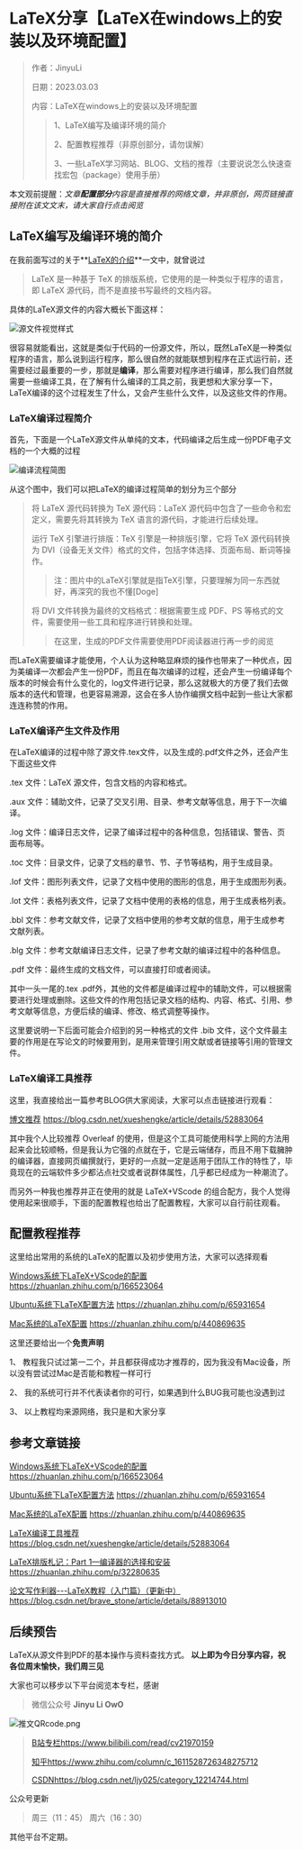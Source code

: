   [//]: // (作者：JinyuLi)
  [//]: // (日期：2023.03.03)
  [//]: // (内容：[LaTeX]004LaTeX在windows上的安装以及环境配置)

# LaTeX分享【LaTeX在windows上的安装以及环境配置】

>作者：JinyuLi
>
>日期：2023.03.03
>
>内容：LaTeX在windows上的安装以及环境配置
>>1、LaTeX编写及编译环境的简介
>>
>>2、配置教程推荐（非原创部分，请勿误解）
>>
>>3、一些LaTeX学习网站、BLOG、文档的推荐（主要说说怎么快速查找宏包（package）使用手册）

本文观前提醒：*文章**配置部分**内容是直接推荐的网络文章，并非原创，网页链接直接附在该文文末，请大家自行点击阅览*

## LaTeX编写及编译环境的简介

在我前面写过的关于**[LaTeX的介绍](https://zhuanlan.zhihu.com/p/609342567)**一文中，就曾说过

>LaTeX 是一种基于 TeX 的排版系统，它使用的是一种类似于程序的语言，即 LaTeX 源代码，而不是直接书写最终的文档内容。

具体的LaTeX源文件的内容大概长下面这样：

![源文件视觉样式](http://tva1.sinaimg.cn/large/008jd0Lugy1hbn5us3kz8j316z0ovqfx.jpg)

很容易就能看出，这就是类似于代码的一份源文件，所以，既然LaTeX是一种类似程序的语言，那么说到运行程序，那么很自然的就能联想到程序在正式运行前，还需要经过最重要的一步，那就是**编译**，那么需要对程序进行编译，那么我们自然就需要一些编译工具，在了解有什么编译的工具之前，我更想和大家分享一下，LaTeX编译的这个过程发生了什么，又会产生些什么文件，以及这些文件的作用。

### LaTeX编译过程简介

首先，下面是一个LaTeX源文件从单纯的文本，代码编译之后生成一份PDF电子文档的一个大概的过程

![编译流程简图](http://tva1.sinaimg.cn/large/008jd0Lugy1hbn5us2rg4j30nj0adtbz.jpg)

从这个图中，我们可以把LaTeX的编译过程简单的划分为三个部分

>将 LaTeX 源代码转换为 TeX 源代码：LaTeX 源代码中包含了一些命令和宏定义，需要先将其转换为 TeX 语言的源代码，才能进行后续处理。
>
>运行 TeX 引擎进行排版：TeX 引擎是一种排版引擎，它将 TeX 源代码转换为 DVI（设备无关文件）格式的文件，包括字体选择、页面布局、断词等操作。
>>注：图片中的LaTeX引擎就是指TeX引擎，只要理解为同一东西就好，再深究的我也不懂[Doge]
>
>将 DVI 文件转换为最终的文档格式：根据需要生成 PDF、PS 等格式的文件，需要使用一些工具和程序进行转换和处理。
>>在这里，生成的PDF文件需要使用PDF阅读器进行再一步的阅览

而LaTeX需要编译才能使用，个人认为这种略显麻烦的操作也带来了一种优点，因为美编译一次都会产生一份PDF，而且在每次编译的过程，还会产生一份编译每个版本的时候会有什么变化的，log文件进行记录，那么这就极大的方便了我们去做版本的迭代和管理，也更容易溯源，这会在多人协作编撰文档中起到一些让大家都连连称赞的作用。

### LaTeX编译产生文件及作用

在LaTeX编译的过程中除了源文件.tex文件，以及生成的.pdf文件之外，还会产生下面这些文件

.tex 文件：LaTeX 源文件，包含文档的内容和格式。

.aux 文件：辅助文件，记录了交叉引用、目录、参考文献等信息，用于下一次编译。

.log 文件：编译日志文件，记录了编译过程中的各种信息，包括错误、警告、页面布局等。

.toc 文件：目录文件，记录了文档的章节、节、子节等结构，用于生成目录。

.lof 文件：图形列表文件，记录了文档中使用的图形的信息，用于生成图形列表。

.lot 文件：表格列表文件，记录了文档中使用的表格的信息，用于生成表格列表。

.bbl 文件：参考文献文件，记录了文档中使用的参考文献的信息，用于生成参考文献列表。

.blg 文件：参考文献编译日志文件，记录了参考文献的编译过程中的各种信息。

.pdf 文件：最终生成的文档文件，可以直接打印或者阅读。

其中一头一尾的.tex .pdf外，其他的文件都是编译过程中的辅助文件，可以根据需要进行处理或删除。这些文件的作用包括记录文档的结构、内容、格式、引用、参考文献等信息，方便后续的编译、修改、格式调整等操作。

这里要说明一下后面可能会介绍到的另一种格式的文件 .bib 文件，这个文件最主要的作用是在写论文的时候要用到，是用来管理引用文献或者链接等引用的管理文件。

### LaTeX编译工具推荐

这里，我直接给出一篇参考BLOG供大家阅读，大家可以点击链接进行观看：

[博文推荐](https://blog.csdn.net/xueshengke/article/details/52883064) <https://blog.csdn.net/xueshengke/article/details/52883064>

其中我个人比较推荐 Overleaf 的使用，但是这个工具可能使用科学上网的方法用起来会比较顺畅，但是我认为它强的点就在于，它是云端储存，而且不用下载臃肿的编译器，直接网页编撰就行，更好的一点就一定是适用于团队工作的特性了，毕竟现在的云端软件多少都沾点社交或者说群体属性，几乎都已经成为一种潮流了。

而另外一种我也推荐并正在使用的就是 LaTeX+VScode 的组合配方，我个人觉得使用起来很顺手，下面的配置教程也给出了配置教程，大家可以自行前往观看。

## 配置教程推荐

这里给出常用的系统的LaTeX的配置以及初步使用方法，大家可以选择观看

[Windows系统下LaTeX+VScode的配置](https://zhuanlan.zhihu.com/p/166523064) <https://zhuanlan.zhihu.com/p/166523064>

[Ubuntu系统下LaTeX配置方法](https://zhuanlan.zhihu.com/p/65931654) <https://zhuanlan.zhihu.com/p/65931654>

[Mac系统的LaTeX配置](https://zhuanlan.zhihu.com/p/440869635) <https://zhuanlan.zhihu.com/p/440869635>

这里还要给出一个**免责声明**

1、 教程我只试过第一二个，并且都获得成功才推荐的，因为我没有Mac设备，所以没有尝试过Mac是否能和教程一样可行

2、 我的系统可行并不代表读者你的可行，如果遇到什么BUG我可能也没遇到过

3、 以上教程均来源网络，我只是和大家分享

## 参考文章链接

[Windows系统下LaTeX+VScode的配置](https://zhuanlan.zhihu.com/p/166523064) <https://zhuanlan.zhihu.com/p/166523064>

[Ubuntu系统下LaTeX配置方法](https://zhuanlan.zhihu.com/p/65931654) <https://zhuanlan.zhihu.com/p/65931654>

[Mac系统的LaTeX配置](https://zhuanlan.zhihu.com/p/440869635) <https://zhuanlan.zhihu.com/p/440869635>

[LaTeX编译工具推荐](https://blog.csdn.net/xueshengke/article/details/52883064) <https://blog.csdn.net/xueshengke/article/details/52883064>

[LaTeX排版札记：Part 1—编译器的选择和安装](https://zhuanlan.zhihu.com/p/32280635) <https://zhuanlan.zhihu.com/p/32280635>

[论文写作利器---LaTeX教程（入门篇）（更新中）](https://blog.csdn.net/brave_stone/article/details/88913010) <https://blog.csdn.net/brave_stone/article/details/88913010>

## 后续预告

LaTeX从源文件到PDF的基本操作与资料查找方式。
**以上即为今日分享内容，祝各位周末愉快，我们周三见**

大家也可以移步以下平台阅览本专栏，感谢

>微信公众号 **Jinyu Li OwO**

![推文QRcode.png](http://tva1.sinaimg.cn/large/008jd0Lugy1hbmks0or3xj30ev048750.jpg)

>[B站专栏](https://www.bilibili.com/read/cv21970159)<https://www.bilibili.com/read/cv21970159>
>
>[知乎](https://www.zhihu.com/column/c_1611528726348275712)<https://www.zhihu.com/column/c_1611528726348275712>
>
>[CSDN](https://blog.csdn.net/ljy025/category_12214744.html)<https://blog.csdn.net/ljy025/category_12214744.html>

公众号更新
>周三（11：45） 周六（16：30）

其他平台不定期。
